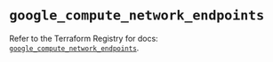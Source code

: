# `google_compute_network_endpoints`

Refer to the Terraform Registry for docs: [`google_compute_network_endpoints`](https://registry.terraform.io/providers/hashicorp/google/5.45.2/docs/resources/compute_network_endpoints).
